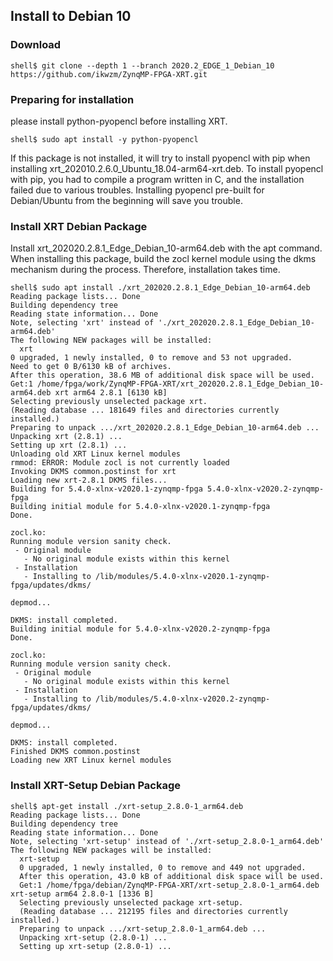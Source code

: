 Install to Debian 10
---------------------------------------------------------------------

### Download

```console
shell$ git clone --depth 1 --branch 2020.2_EDGE_1_Debian_10 https://github.com/ikwzm/ZynqMP-FPGA-XRT.git
```

### Preparing for installation

please install python-pyopencl before installing XRT.

```console
shell$ sudo apt install -y python-pyopencl
```

If this package is not installed, it will try to install pyopencl with pip when installing xrt_202010.2.6.0_Ubuntu_18.04-arm64-xrt.deb.
To install pyopencl with pip, you had to compile a program written in C, and the installation failed due to various troubles.
Installing pyopencl pre-built for Debian/Ubuntu from the beginning will save you trouble.

### Install XRT Debian Package

Install xrt_202020.2.8.1_Edge_Debian_10-arm64.deb with the apt command.
When installing this package, build the zocl kernel module using the dkms mechanism during the process. Therefore, installation takes time.

```console
shell$ sudo apt install ./xrt_202020.2.8.1_Edge_Debian_10-arm64.deb
Reading package lists... Done
Building dependency tree
Reading state information... Done
Note, selecting 'xrt' instead of './xrt_202020.2.8.1_Edge_Debian_10-arm64.deb'
The following NEW packages will be installed:
  xrt
0 upgraded, 1 newly installed, 0 to remove and 53 not upgraded.
Need to get 0 B/6130 kB of archives.
After this operation, 38.6 MB of additional disk space will be used.
Get:1 /home/fpga/work/ZynqMP-FPGA-XRT/xrt_202020.2.8.1_Edge_Debian_10-arm64.deb xrt arm64 2.8.1 [6130 kB]
Selecting previously unselected package xrt.
(Reading database ... 181649 files and directories currently installed.)
Preparing to unpack .../xrt_202020.2.8.1_Edge_Debian_10-arm64.deb ...
Unpacking xrt (2.8.1) ...
Setting up xrt (2.8.1) ...
Unloading old XRT Linux kernel modules
rmmod: ERROR: Module zocl is not currently loaded
Invoking DKMS common.postinst for xrt
Loading new xrt-2.8.1 DKMS files...
Building for 5.4.0-xlnx-v2020.1-zynqmp-fpga 5.4.0-xlnx-v2020.2-zynqmp-fpga
Building initial module for 5.4.0-xlnx-v2020.1-zynqmp-fpga
Done.

zocl.ko:
Running module version sanity check.
 - Original module
   - No original module exists within this kernel
 - Installation
   - Installing to /lib/modules/5.4.0-xlnx-v2020.1-zynqmp-fpga/updates/dkms/

depmod...

DKMS: install completed.
Building initial module for 5.4.0-xlnx-v2020.2-zynqmp-fpga
Done.

zocl.ko:
Running module version sanity check.
 - Original module
   - No original module exists within this kernel
 - Installation
   - Installing to /lib/modules/5.4.0-xlnx-v2020.2-zynqmp-fpga/updates/dkms/

depmod...

DKMS: install completed.
Finished DKMS common.postinst
Loading new XRT Linux kernel modules

```

### Install XRT-Setup Debian Package

```console
shell$ apt-get install ./xrt-setup_2.8.0-1_arm64.deb
Reading package lists... Done
Building dependency tree
Reading state information... Done
Note, selecting 'xrt-setup' instead of './xrt-setup_2.8.0-1_arm64.deb'
The following NEW packages will be installed:
  xrt-setup
  0 upgraded, 1 newly installed, 0 to remove and 449 not upgraded.
  After this operation, 43.0 kB of additional disk space will be used.
  Get:1 /home/fpga/debian/ZynqMP-FPGA-XRT/xrt-setup_2.8.0-1_arm64.deb xrt-setup arm64 2.8.0-1 [1336 B]
  Selecting previously unselected package xrt-setup.
  (Reading database ... 212195 files and directories currently installed.)
  Preparing to unpack .../xrt-setup_2.8.0-1_arm64.deb ...
  Unpacking xrt-setup (2.8.0-1) ...
  Setting up xrt-setup (2.8.0-1) ...
```

